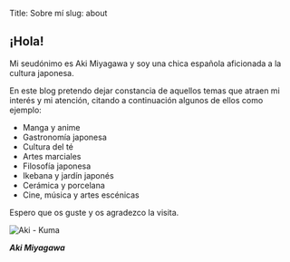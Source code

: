 Title: Sobre mí
slug: about



## ¡Hola!

Mi seudónimo es Aki Miyagawa y soy una chica española aficionada
a la cultura japonesa.

En este blog pretendo dejar constancia de aquellos temas que atraen
mi interés y mi atención, citando a continuación algunos de ellos
como ejemplo:

* Manga y anime
* Gastronomía japonesa
* Cultura del té
* Artes marciales
* Filosofía japonesa
* Ikebana y jardín japonés
* Cerámica y porcelana
* Cine, música y artes escénicas

Espero que os guste y os agradezco la visita.

![Aki - Kuma]({filename}/images/aki_kuma.jpeg)

***Aki Miyagawa***
